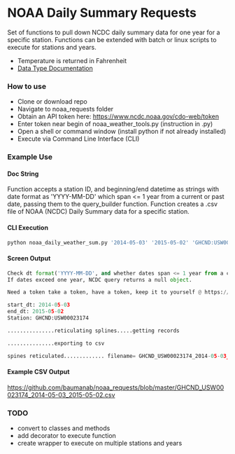 # NOAA Daily Summary Requests

Set of functions to pull down NCDC daily summary data for one year for a specific
station. Functions can be extended with batch or linux scripts to execute for
stations and years.

- Temperature is returned in Fahrenheit
- [Data Type Documentation](
 https://www1.ncdc.noaa.gov/pub/data/cdo/documentation/GHCND_documentation.pdf)

### How to use

 - Clone or download repo
 - Navigate to noaa_requests folder
 - Obtain an API token here: https://www.ncdc.noaa.gov/cdo-web/token
 - Enter token near begin of noaa_weather_tools.py (instruction in .py)
 - Open a shell or command window (install python if not already installed)
 - Execute via Command Line Interface (CLI)



### Example Use

#### Doc String

Function accepts a station ID, and beginning/end datetime as strings with date format as
'YYYY-MM-DD' which span <= 1 year from a current or past date, passing them to the query_builder function. Function creates a .csv file of NOAA (NCDC) Daily Summary data for a specific station.

#### CLI Execution

```python
python noaa_daily_weather_sum.py '2014-05-03' '2015-05-02' 'GHCND:USW00023174'
```

#### Screen Output

```python
Check dt format('YYYY-MM-DD', and whether dates span <= 1 year from a current or past date
If dates exceed one year, NCDC query returns a null object.

Need a token take a token, have a token, keep it to yourself @ https://www.ncdc.noaa.gov/cdo-web/token.

start_dt: 2014-05-03
end_dt: 2015-05-02
Station: GHCND:USW00023174

...............reticulating splines.....getting records

...............exporting to csv

spines reticulated............. filename= GHCND_USW00023174_2014-05-03_2015-05-02.csv
```

#### Example CSV Output
https://github.com/baumanab/noaa_requests/blob/master/GHCND_USW00023174_2014-05-03_2015-05-02.csv






### TODO
- convert to classes and methods
- add decorator to execute function
- create wrapper to execute on multiple stations and years
